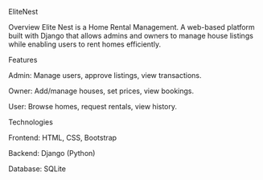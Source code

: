 EliteNest


Overview
Elite Nest is a Home Rental Management.
A web-based platform built with Django that allows admins and owners to manage house listings while enabling users to rent homes efficiently.

Features

Admin: Manage users, approve listings, view transactions.

Owner: Add/manage houses, set prices, view bookings.

User: Browse homes, request rentals, view history.

Technologies

Frontend: HTML, CSS, Bootstrap

Backend: Django (Python)

Database: SQLite
 
